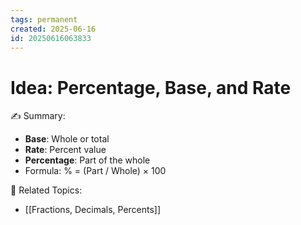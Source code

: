 ```yaml
---
tags: permanent
created: 2025-06-16
id: 20250616063833
---
```


# Idea: Percentage, Base, and Rate

✍ Summary:
- **Base**: Whole or total
- **Rate**: Percent value
- **Percentage**: Part of the whole
- Formula: % = (Part / Whole) × 100

👀 Related Topics:
- [[Fractions, Decimals, Percents]]
